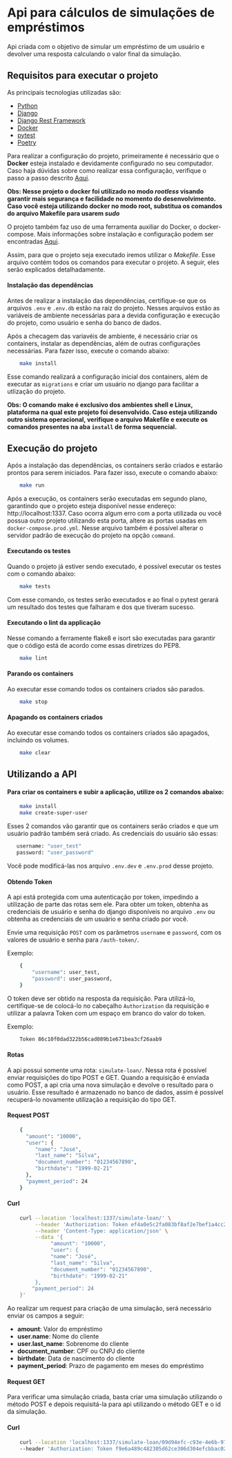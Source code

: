 # Api para cálculos de simulações de empréstimos

Api criada com o objetivo de simular um empréstimo de um usuário e devolver uma resposta calculando o valor final da
simulação.

## Requisitos para executar o projeto

As principais tecnologias utilizadas são:
- [Python](https://www.python.org/)
- [Django](https://www.djangoproject.com/)
- [Django Rest Framework](https://www.django-rest-framework.org/)
- [Docker](https://docs.docker.com/)
- [pytest](https://docs.pytest.org/en/6.2.x/contents.html#toc)
- [Poetry](https://python-poetry.org/)


Para realizar a configuração do projeto, primeiramente é necessário que o **Docker** esteja instalado
e devidamente configurado no seu computador. Caso haja dúvidas sobre como realizar essa configuração, verifique 
o passo a passo descrito [Aqui](https://docs.docker.com/get-docker/).

**Obs: Nesse projeto o docker foi utilizado no modo _rootless_ visando garantir mais segurança e 
facilidade no momento do desenvolvimento. Caso você esteja utilizando docker no modo root, substitua
os comandos do arquivo Makefile para usarem _sudo_**

O projeto também faz uso de uma ferramenta auxiliar do Docker, o docker-compose.
Mais informações sobre instalação e configuração podem ser encontradas [Aqui](https://docs.docker.com/compose/).


Assim, para que o projeto seja executado iremos utilizar o _Makefile_. Esse arquivo contém todos os comandos para
executar o projeto. A seguir, eles serão explicados detalhadamente.


#### Instalação das dependências
Antes de realizar a instalação das dependências, certifique-se que os arquivos `.env` e `.env.db` estão na raiz do projeto. Nesses arquivos estão as variáveis de ambiente necessárias para a devida configuração e execução do projeto, como usuário e senha do banco de dados. 

Após a checagem das variavéis de ambiente, é necessário criar os containers, instalar as dependências, além de outras configurações necessárias. Para fazer isso, execute o comando abaixo:

```sh
    make install
```

Esse comando realizará a configuração inicial dos containers, além de executar as `migrations` e criar um usuário no django para facilitar a utlização do projeto.

**Obs: O comando make é exclusivo dos ambientes shell e Linux, plataforma na qual este projeto foi desenvolvido.
 Caso esteja utilizando outro sistema operacional, verifique o arquivo Makefile e execute os comandos presentes na aba `install` de forma sequencial.**

## Execução do projeto
Após a instalação das dependências, os containers serão criados e estarão prontos para serem iniciados. Para fazer isso, execute o comando abaixo:

```sh
    make run
```

Após a execução, os containers serão executadas em segundo plano, garantindo que o projeto esteja disponível nesse endereço: http://localhost:1337. Caso ocorra algum erro com a porta utilizada ou você possua outro projeto utilizando esta porta, altere as portas usadas em `docker-compose.prod.yml`. Nesse arquivo também é possível alterar o servidor padrão de execução do projeto na opção `command`.

#### Executando os testes
Quando o projeto já estiver sendo executado, é possível executar os testes com o comando abaixo:

```sh
    make tests
```
Com esse comando, os testes serão executados e ao final o pytest gerará um resultado dos testes que falharam e dos que tiveram sucesso.


#### Executando o lint da applicação
Nesse comando a ferramente flake8 e isort são executadas para garantir que o código está de acordo come essas diretrizes
do PEP8.

```sh
    make lint
```

#### Parando os containers
Ao executar esse comando todos os containers criados são parados.

```sh
    make stop
```

#### Apagando os containers criados
Ao executar esse comando todos os containers criados são apagados, incluindo os volumes.

```sh
    make clear
```

## Utilizando a API

#### Para criar os containers e subir a aplicação, utilize os 2 comandos abaixo:

```sh
    make install
    make create-super-user
```

Esses 2 comandos vão garantir que os containers serão criados e que um usuário padrão também será criado.
As credenciais do usuário são essas:

```sh
   username: "user_test"
   password: "user_password"
```
Você pode modificá-las nos arquivo `.env.dev` e `.env.prod` desse projeto.


#### Obtendo Token

A api está protegida com uma autenticação por token, impedindo a utilização de parte das rotas sem ele. Para obter um token, obtenha as credenciais de usuário e senha do django disponíveis no arquivo `.env` ou obtenha as credenciais de um usuário e senha criado por você.

Envie uma requisição `POST` com os parâmetros `username` e `password`, com os valores de usuário e senha para  `/auth-token/`.

Exemplo:
```sh
    {
        "username": user_test,
        "password": user_password,
    }
```
O token deve ser obtido na resposta da requisição. Para utilizá-lo, certifique-se de colocá-lo no cabeçalho `Authorization` da requisição e utilizar a palavra Token com um espaço em branco do valor do token. 

Exemplo:
```sh
    Token 86c10f0dad322b56cad089b1e671bea3cf26aab9
```

#### Rotas

A api possui somente uma rota: `simulate-loan/`. Nessa rota é possível enviar requisições do tipo POST e GET.
Quando a requisição é enviada como POST, a api cria uma nova simulação e devolve o resultado para o usuário.
Esse resultado é armazenado no banco de dados, assim é possível recuperá-lo novamente utilização a requisição do tipo GET.

#### Request POST

```sh
    {
      "amount": "10000",
      "user": {
         "name": "José",
         "last_name": "Silva",
         "document_number": "01234567890",
         "birthdate": "1999-02-21"
      },
      "payment_period": 24
    }
```

#### Curl

```sh
    curl --location 'localhost:1337/simulate-loan/' \
         --header 'Authorization: Token ef4a0e5c2fa083bf8af2e7bef1a4cc20135381a7' \
         --header 'Content-Type: application/json' \
         --data '{
              "amount": "10000",
              "user": {
              "name": "José",
              "last_name": "Silva",
              "document_number": "01234567890",
              "birthdate": "1999-02-21"
         },
        "payment_period": 24
    }'
```

Ao realizar um request para criação de uma simulação, será necessário enviar os campos a seguir:

- **amount**: Valor do empréstimo
- **user.name**: Nome do cliente
- **user.last_name**: Sobrenome do cliente
- **document_number**: CPF ou CNPJ do cliente
- **birthdate**: Data de nascimento do cliente
- **payment_period**: Prazo de pagamento em meses do empréstimo


#### Request GET

Para verificar uma simulação criada, basta criar uma simulação utilizando o método POST e depois requisitá-la para api
utilizando o método GET e o id da simulação.

#### Curl

```sh
    curl --location 'localhost:1337/simulate-loan/09d94efc-c93e-4e6b-97e4-e176da1797e3/' \ 
    --header 'Authorization: Token f9e6a489c482305d62ce306d304efcbbac02ec11'
```